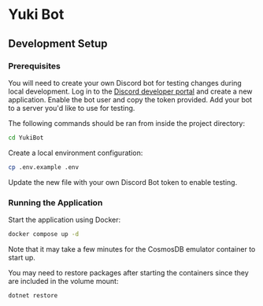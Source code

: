 ﻿# Yuki Bot

## Development Setup

### Prerequisites

You will need to create your own Discord bot for testing changes during local development.
Log in to the [Discord developer portal](https://discord.com/developers) and create a new application.
Enable the bot user and copy the token provided.  Add your bot to a server you'd like to use for testing.

The following commands should be ran from inside the project directory:
```bash
cd YukiBot
```

Create a local environment configuration:
```bash
cp .env.example .env
```
Update the new file with your own Discord Bot token to enable testing.

### Running the Application

Start the application using Docker:
```bash
docker compose up -d
```

Note that it may take a few minutes for the CosmosDB emulator container to start up.

You may need to restore packages after starting the containers since they are included in the volume
mount:
```bash
dotnet restore
```
